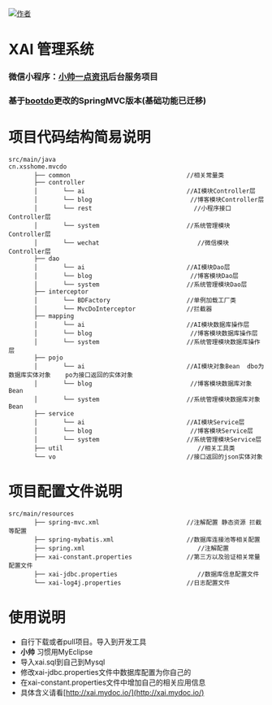 [![作者](https://img.shields.io/badge/%E4%BD%9C%E8%80%85-%E5%B0%8F%E5%B8%85%E4%B8%B6-7AD6FD.svg)](https://www.xsshome.cn/)
# XAI 管理系统
### 微信小程序：[小帅一点资讯](https://gitee.com/xshuai/weixinxiaochengxu)后台服务项目
### 基于[bootdo](https://gitee.com/lcg0124/bootdo)更改的SpringMVC版本(基础功能已迁移)

# 项目代码结构简易说明
```
src/main/java
cn.xsshome.mvcdo
       ├── common                                //相关常量类   
       ├── controller                            
       │       └── ai                            //AI模块Controller层       
       │       └── blog                           //博客模块Controller层          
       │       └── rest                            //小程序接口Controller层       
       │       └── system                        //系统管理模块Controller层  
       │       └── wechat                           //微信模块Controller层                      
       ├── dao                                   
       │       └── ai                            //AI模块Dao层       
       │       └── blog                           //博客模块Dao层               
       │       └── system                        //系统管理模块Dao层        
       ├── interceptor
       │       └── BDFactory                     //单例加载工厂类       
       │       └── MvcDoInterceptor              //拦截器
       ├── mapping                               
       │       └── ai                            //AI模块数据库操作层       
       │       └── blog                           //博客模块数据库操作层               
       │       └── system                        //系统管理模块数据库操作层        
       ├── pojo
       │       └── ai                            //AI模块对象Bean  dbo为数据库实体对象    po为接口返回的实体对象
       │       └── blog                           //博客模块数据库对象Bean               
       │       └── system                        //系统管理模块数据库对象Bean   
       ├── service
       │       └── ai                            //AI模块Service层
       │       └── blog                           //博客模块Service层               
       │       └── system                        //系统管理模块Service层  
       ├── util                                     //相关工具类
       └── vo                                    //接口返回的json实体对象
```

# 项目配置文件说明
```
src/main/resources
       ├── spring-mvc.xml                        //注解配置 静态资源 拦截等配置  
       ├── spring-mybatis.xml                    //数据库连接池等相关配置
       ├── spring.xml                               //注解配置
       ├── xai-constant.properties               //第三方以及验证相关常量配置文件
       ├── xai-jdbc.properties                      //数据库信息配置文件                            
       └── xai-log4j.properties                  //日志配置文件
```
# 使用说明
- 自行下载或者pull项目。导入到开发工具  
- **小帅** 习惯用MyEclipse
- 导入xai.sql到自己到Mysql
- 修改xai-jdbc.properties文件中数据库配置为你自己的
- 在xai-constant.properties文件中增加自己的相关应用信息
- 具体含义请看[http://xai.mydoc.io/](http://xai.mydoc.io/)